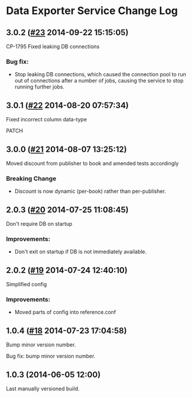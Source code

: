 # Data Exporter Service Change Log

## 3.0.2 ([#23](https://git.mobcastdev.com/Mimir/data-exporter-service/pull/23) 2014-09-22 15:15:05)

CP-1795 Fixed leaking DB connections

### Bug fix:

- Stop leaking DB connections, which caused the connection pool to run out of connections after a number of jobs, causing the service to stop running further jobs.


## 3.0.1 ([#22](https://git.mobcastdev.com/Mimir/data-exporter-service/pull/22) 2014-08-20 07:57:34)

Fixed incorrect column data-type

PATCH

## 3.0.0 ([#21](https://git.mobcastdev.com/Mimir/data-exporter-service/pull/21) 2014-08-07 13:25:12)

Moved discount from publisher to book and amended tests accordingly

### Breaking Change

* Discount is now dynamic (per-book) rather than per-publisher.

## 2.0.3 ([#20](https://git.mobcastdev.com/Mimir/data-exporter-service/pull/20) 2014-07-25 11:08:45)

Don't require DB on startup

### Improvements:

- Don't exit on startup if DB is not immediately available.


## 2.0.2 ([#19](https://git.mobcastdev.com/Mimir/data-exporter-service/pull/19) 2014-07-24 12:40:10)

Simplified config

### Improvements:

* Moved parts of config into reference.conf


## 1.0.4 ([#18](https://git.mobcastdev.com/Mimir/data-exporter-service/pull/18) 2014-07-23 17:04:58)

Bump minor version number.

Bug fix: bump minor version number.

## 1.0.3 (2014-06-05 12:00)

Last manually versioned build.
